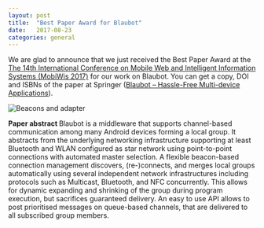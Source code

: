 ```yaml
---
layout: post
title:  "Best Paper Award for Blaubot"
date:   2017-08-23
categories: general
---
```


We are glad to announce that we just received the Best Paper Award at the [The 14th International Conference on Mobile Web and Intelligent Information Systems (MobiWis 2017)](http://www.mobiwis.org/2017/index.php) for our work on Blaubot.
You can get a copy, DOI and ISBNs of the paper at Springer ([Blaubot – Hassle-Free Multi-device Applications](https://link.springer.com/chapter/10.1007/978-3-319-65515-4_18)). 

![Beacons and adapter](/assets/images/blaubot-best-paper-award.jpg "Best Paper Award for Blaubot")   
   
<b>Paper abstract </b>Blaubot is a middleware that supports channel-based communication among many Android devices forming a local group. It abstracts from the underlying networking infrastructure supporting at least Bluetooth and WLAN configured as star network using point-to-point connections with automated master selection. A flexible beacon-based connection management discovers, (re-)connects, and merges local groups automatically using several independent network infrastructures including protocols such as Multicast, Bluetooth, and NFC concurrently. This allows for dynamic expanding and shrinking of the group during program execution, but sacrifices guaranteed delivery. An easy to use API allows to post prioritised messages on queue-based channels, that are delivered to all subscribed group members.

